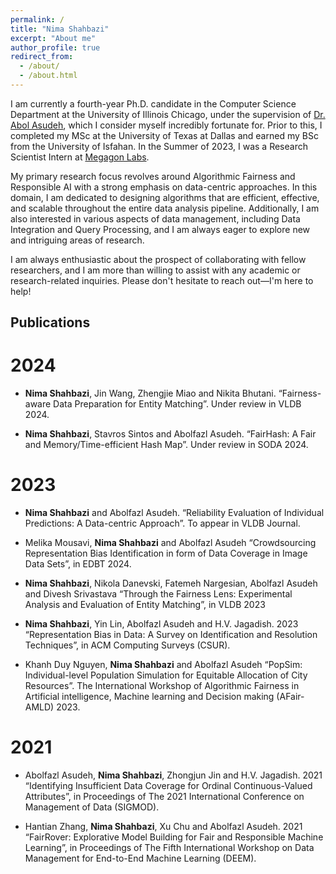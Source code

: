 ```yaml
---
permalink: /
title: "Nima Shahbazi"
excerpt: "About me"
author_profile: true
redirect_from: 
  - /about/
  - /about.html
---
```



I am currently a fourth-year Ph.D. candidate in the Computer Science Department at the University of Illinois Chicago, under the supervision of [Dr. Abol Asudeh](https://asudeh.github.io/), which I consider myself incredibly fortunate for. Prior to this, I completed my MSc at the University of Texas at Dallas and earned my BSc from the University of Isfahan. In the Summer of 2023, I was a Research Scientist Intern at [Megagon Labs](https://megagon.ai/).

My primary research focus revolves around Algorithmic Fairness and Responsible AI with a strong emphasis on data-centric approaches. In this domain, I am dedicated to designing algorithms that are efficient, effective, and scalable throughout the entire data analysis pipeline. Additionally, I am also interested in various aspects of data management, including Data Integration and Query Processing, and I am always eager to explore new and intriguing areas of research.

I am always enthusiastic about the prospect of collaborating with fellow researchers, and I am more than willing to assist with any academic or research-related inquiries. Please don't hesitate to reach out—I'm here to help!

## Publications
# 2024

- **Nima Shahbazi**, Jin Wang, Zhengjie Miao and Nikita Bhutani. “Fairness-aware Data Preparation for
Entity Matching”. Under review in VLDB 2024.

- **Nima Shahbazi**, Stavros Sintos and Abolfazl Asudeh. “FairHash: A Fair and Memory/Time-efficient Hash
Map”. Under review in SODA 2024.

# 2023

- **Nima Shahbazi** and Abolfazl Asudeh. “Reliability Evaluation of Individual Predictions: A Data-centric
Approach”. To appear in VLDB Journal.

- Melika Mousavi, **Nima Shahbazi** and Abolfazl Asudeh “Crowdsourcing Representation Bias Identification
in form of Data Coverage in Image Data Sets”, in EDBT 2024.

- **Nima Shahbazi**, Nikola Danevski, Fatemeh Nargesian, Abolfazl Asudeh and Divesh Srivastava “Through
the Fairness Lens: Experimental Analysis and Evaluation of Entity Matching”, in VLDB 2023

- **Nima Shahbazi**, Yin Lin, Abolfazl Asudeh and H.V. Jagadish. 2023 “Representation Bias in Data: A
Survey on Identification and Resolution Techniques”, in ACM Computing Surveys (CSUR).

- Khanh Duy Nguyen, **Nima Shahbazi** and Abolfazl Asudeh “PopSim: Individual-level Population Simulation
for Equitable Allocation of City Resources”. The International Workshop of Algorithmic Fairness in Artificial
intelligence, Machine learning and Decision making (AFair-AMLD) 2023.

# 2021

- Abolfazl Asudeh, **Nima Shahbazi**, Zhongjun Jin and H.V. Jagadish. 2021 “Identifying Insufficient Data
Coverage for Ordinal Continuous-Valued Attributes”, in Proceedings of The 2021 International Conference
on Management of Data (SIGMOD).

- Hantian Zhang, **Nima Shahbazi**, Xu Chu and Abolfazl Asudeh. 2021 “FairRover: Explorative Model
Building for Fair and Responsible Machine Learning”, in Proceedings of The Fifth International Workshop
on Data Management for End-to-End Machine Learning (DEEM).

